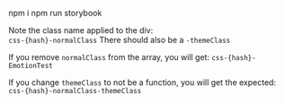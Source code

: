 npm i
npm run storybook

Note the class name applied to the div:  
`css-{hash}-normalClass`
There should also be a `-themeClass`  

If you remove `normalClass` from the array, you will get:
`css-{hash}-EmotionTest`  

If you change `themeClass` to not be a function, you will get the expected:
`css-{hash}-normalClass-themeClass`